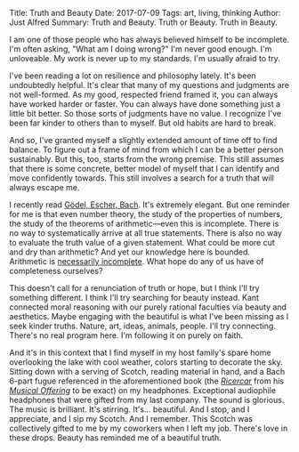 Title: Truth and Beauty
Date: 2017-07-09
Tags: art, living, thinking
Author: Just Alfred
Summary: Truth and Beauty. Truth or Beauty. Truth in Beauty.

I am one of those people who has always believed himself to be incomplete.
I'm often asking, "What am I doing wrong?" I'm never good enough. I'm unloveable.
My work is never up to my standards. I'm usually afraid to try.

I've been reading a lot on resilience and philosophy lately. It's been undoubtedly
helpful. It's clear that many of my questions and judgments are not well-formed.
As my good, respected friend framed it, you can always have worked harder or faster.
You can always have done something just a little bit better.
So those sorts of judgments have no value.
I recognize I've been far kinder to others than to myself.
But old habits are hard to break.

And so, I've granted myself a slightly extended amount of time off to find balance.
To figure out a frame of mind from which I can be a better person sustainably.
But this, too, starts from the wrong premise.
This still assumes that there is some concrete, better model of myself that I can identify and
move confidently towards.
This still involves a search for a truth that will always escape me.

I recently read [Gödel, Escher, Bach](http://www.goodreads.com/book/show/24113.G_del_Escher_Bach).
It's extremely elegant.
But one reminder for me is that even number theory, the study of the properties
of numbers, the study of the theorems of arithmetic—even this is incomplete.
There is no way to systematically arrive at all true statements.
There is also no way to evaluate the truth value of a given statement.
What could be more cut and dry than arithmetic?
And yet our knowledge here is bounded.
Arithmetic is [necessarily incomplete](https://plato.stanford.edu/entries/goedel-incompleteness/).
What hope do any of us have of completeness ourselves?

This doesn't call for a renunciation of truth or hope, but I think I'll try something different.
I think I'll try searching for beauty instead.
Kant connected moral reasoning with our purely rational faculties via beauty and aesthetics.
Maybe engaging with the beautiful is what I've been missing as I seek kinder truths.
Nature, art, ideas, animals, people.
I'll try connecting.
There's no real program here.
I'm following it on purely on faith.

And it's in this context that I find myself in my host family's spare home
overlooking the lake with cool weather, colors starting to decorate the sky.
Sitting down with a serving of Scotch, reading material in hand,
and a Bach 6-part fugue referenced in the aforementioned book
(the [*Ricercar*](https://www.youtube.com/watch?v=6QA212M70hM)
from his [*Musical Offering*](https://en.wikipedia.org/wiki/The_Musical_Offering)
to be exact) on my headphones.
Exceptional audiophile headphones that were gifted from my last company.
The sound is glorious. The music is brilliant. It's stirring. It's... beautiful.
And I stop, and I appreciate, and I sip my Scotch. And I remember.
This Scotch was collectively gifted to me by my coworkers when I left my job.
There's love in these drops.
Beauty has reminded me of a beautiful truth.
